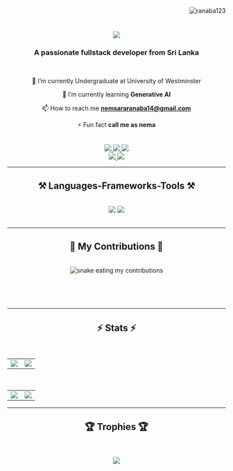 <p align="right"> <img src="https://komarev.com/ghpvc/?username=ranaba123&label=Profile%20views&color=0e75b6&style=flat" alt="ranaba123" /> </p>


<h1 align="center">
    <img src="https://readme-typing-svg.herokuapp.com/?font=Righteous&size=40&center=true&vCenter=true&width=500&height=70&duration=4000&lines=Hi+There!+👋;+I'm+Nemsara+Ranaba!;" />
</h1>
<h3 align="center">A passionate fullstack developer from Sri Lanka</h3>
<br/>
<div align="center">
  
  🔭 I’m currently Undergraduate at University of Westminster
  
  🌱 I’m currently learning **Generative AI**
  
  📫 How to reach me **nemsararanaba14@gmail.com**
  
  ⚡ Fun fact **call me as nema**
  
</div>

<br/>
<div align="center"> 
  <a href="mailto:nemsararanaba14@gmail.com">
    <img src="https://img.shields.io/badge/Gmail-333333?style=for-the-badge&logo=gmail&logoColor=red" />
  </a>
  <a href="https://www.linkedin.com/in/nemsara-ranaba-27b2701aa/" target="_blank">
    <img src="https://img.shields.io/badge/LinkedIn-0077B5?style=for-the-badge&logo=linkedin&logoColor=white" target="_blank" />
  </a>
  <a href="https://www.kaggle.com/nemsararanaba" target="_blank">
     <img src="https://img.shields.io/badge/Kaggle-20BEFF?style=for-the-badge&logo=Kaggle&logoColor=white" target="_blank" /> 
  </a>

  <br>
  <a href="https://www.hackerrank.com/profile/nemsara_20221241" target="_blank">
     <img src="https://img.shields.io/badge/-Hackerrank-2EC866?style=for-the-badge&logo=HackerRank&logoColor=white" target="_blank" /> 
  </a>
  <a href="https://twitter.com/NemsaraR" target="_blank">
     <img src="https://img.shields.io/badge/X-000000?style=for-the-badge&logo=x&logoColor=white" target="_blank" /> 
  </a>
</div>

<hr/>
 
<h2 align="center">⚒️ Languages-Frameworks-Tools ⚒️</h2>
<br/>
<div align="center">
    <img src="https://skillicons.dev/icons?i=react,html,css,vscode,github,figma,tailwind,git,tensorflow,vscode,wordpress,pycharm,opencv,notion,linkedin" />
    <img src="https://skillicons.dev/icons?i=nodejs,python,javascript,express,firebase,mongodb,java,mysql,gmail,azure,anaconda,vercel" /><br>
</div>

<br/>
<hr/>

<div align="center">
  <h2>🐍 My Contributions 🐍</h2>
  <br>
  <img alt="snake eating my contributions" src="https://raw.githubusercontent.com/Ranaba123/Ranaba123/output/github-contribution-grid-snake.svg" />
  
  <br/><br/><br/>
</div>

<hr/>

<h2 align="center">⚡ Stats ⚡</h2>
<br>
<div align="center">

  <table border="0">
    <tr>
      <td>
        <img src="https://github-readme-stats.vercel.app/api?username=Ranaba123&theme=dark&hide_border=true&include_all_commits=true&count_private=true" />
      </td>
      <td>
        <img src="https://nirzak-streak-stats.vercel.app/?user=Ranaba123&theme=dark&hide_border=true" />
      </td>
    </tr>
  </table>

  <br/>

  <table border="0">
    <tr>
      <td>
        <img src="https://github-readme-stats.vercel.app/api/top-langs/?username=Ranaba123&theme=dark&hide_border=true&include_all_commits=true&count_private=true&layout=compact" />
      </td>
      <td>
        <img src="https://github-contributor-stats.vercel.app/api?username=Ranaba123&limit=5&theme=dark&combine_all_yearly_contributions=true" />
      </td>
    </tr>
  </table>

</div>





<hr/>
<div align="center">
  <h2>🏆 Trophies 🏆</h2>
  <br>

  ![](https://github-profile-trophy.vercel.app/?username=Ranaba123&theme=dark&no-frame=true&no-bg=false&margin-w=4)

  
  
  <br/><br/><br/>
</div>

<br/>
